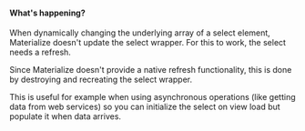 #### What's happening?

When dynamically changing the underlying array of a select element, Materialize doesn't update the select wrapper. For this to work, the select needs a refresh.

Since Materialize doesn't provide a native refresh functionality, this is done by destroying and recreating the select wrapper.

This is useful for example when using asynchronous operations (like getting data from web services) so you can initialize the select on view load but populate it when data arrives.
